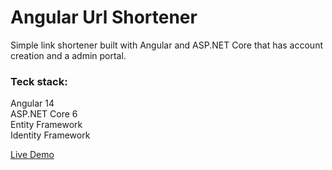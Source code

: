 # Angular Url Shortener

Simple link shortener built with Angular and ASP.NET Core that has account creation and a admin portal.

### Teck stack:
Angular 14  
ASP.NET Core 6  
Entity Framework  
Identity Framework  

[Live Demo](https://angularurlshortener20221005154528.azurewebsites.net/)
